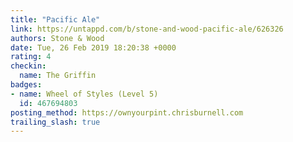```yaml
---
title: "Pacific Ale"
link: https://untappd.com/b/stone-and-wood-pacific-ale/626326
authors: Stone & Wood
date: Tue, 26 Feb 2019 18:20:38 +0000
rating: 4
checkin:
  name: The Griffin
badges:
- name: Wheel of Styles (Level 5)
  id: 467694803
posting_method: https://ownyourpint.chrisburnell.com
trailing_slash: true
---
```

